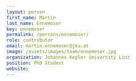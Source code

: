 ```yaml
---
layout: person
first_name: Martin
last_name: Ennemoser
key: ennemoser
permalink: /persons/ennemoser/
role: contributor
email: martin.ennemoser@jku.at
image: /assets/images/team/ennemoser.jpg
organization: Johannes Kepler University Linz
position: PhD Student
website: 
---
```

